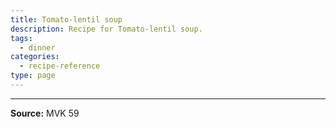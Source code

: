 ```yaml
---
title: Tomato-lentil soup
description: Recipe for Tomato-lentil soup.
tags:
  - dinner
categories:
  - recipe-reference
type: page
---
```


---

**Source:** MVK 59